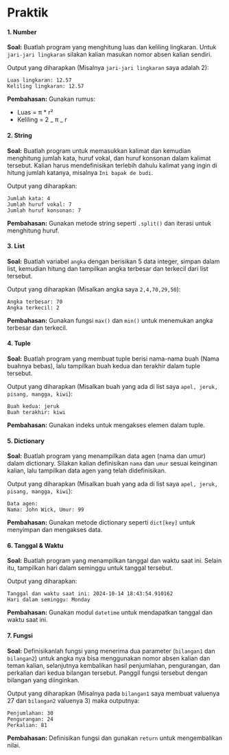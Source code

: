 # Praktik

#### 1. Number

**Soal:**
Buatlah program yang menghitung luas dan keliling lingkaran. Untuk `jari-jari lingkaran` silakan kalian masukan nomor absen kalian sendiri.

Output yang diharapkan (Misalnya `jari-jari lingkaran` saya adalah 2):

```cli
Luas lingkaran: 12.57
Keliling lingkaran: 12.57
```

**Pembahasan:**
Gunakan rumus:

- Luas = π \* r²
- Keliling = 2 _ π _ r

#### 2. String

**Soal:**
Buatlah program untuk memasukkan kalimat dan kemudian menghitung jumlah kata, huruf vokal, dan huruf konsonan dalam kalimat tersebut. Kalian harus mendefinisikan terlebih dahulu kalimat yang ingin di hitung jumlah katanya, misalnya `Ini bapak de budi`.

Output yang diharapkan:

```cli
Jumlah kata: 4
Jumlah huruf vokal: 7
Jumlah huruf konsonan: 7
```

**Pembahasan:**
Gunakan metode string seperti `.split()` dan iterasi untuk menghitung huruf.

#### 3. List

**Soal:**
Buatlah variabel `angka` dengan berisikan 5 data integer, simpan dalam list, kemudian hitung dan tampilkan angka terbesar dan terkecil dari list tersebut.

Output yang diharapkan (Misalkan angka saya `2,4,70,29,50`):

```cli
Angka terbesar: 70
Angka terkecil: 2
```

**Pembahasan:**
Gunakan fungsi `max()` dan `min()` untuk menemukan angka terbesar dan terkecil.

#### 4. Tuple

**Soal:**
Buatlah program yang membuat tuple berisi nama-nama buah (Nama buahnya bebas), lalu tampilkan buah kedua dan terakhir dalam tuple tersebut.

Output yang diharapkan (Misalkan buah yang ada di list saya `apel, jeruk, pisang, mangga, kiwi`):

```cli
Buah kedua: jeruk
Buah terakhir: kiwi
```

**Pembahasan:**
Gunakan indeks untuk mengakses elemen dalam tuple.

#### 5. Dictionary

**Soal:**
Buatlah program yang menampilkan data agen (nama dan umur) dalam dictionary. Silakan kalian definisikan `nama` dan `umur` sesuai keinginan kalian, lalu tampilkan data agen yang telah didefinisikan.

Output yang diharapkan (Misalkan buah yang ada di list saya `apel, jeruk, pisang, mangga, kiwi`):

```cli
Data agen:
Nama: John Wick, Umur: 99
```

**Pembahasan:**
Gunakan metode dictionary seperti `dict[key]` untuk menyimpan dan mengakses data.

#### 6. Tanggal & Waktu

**Soal:**
Buatlah program yang menampilkan tanggal dan waktu saat ini. Selain itu, tampilkan hari dalam seminggu untuk tanggal tersebut.

Output yang diharapkan:

```cli
Tanggal dan waktu saat ini: 2024-10-14 18:43:54.910162
Hari dalam seminggu: Monday
```

**Pembahasan:**
Gunakan modul `datetime` untuk mendapatkan tanggal dan waktu saat ini.

#### 7. Fungsi

**Soal:**
Definisikanlah fungsi yang menerima dua parameter (`bilangan1` dan `bilangan2`) untuk angka nya bisa menggunakan nomor absen kalian dan teman kalian, selanjutnya kembalikan hasil penjumlahan, pengurangan, dan perkalian dari kedua bilangan tersebut. Panggil fungsi tersebut dengan bilangan yang diinginkan.

Output yang diharapkan (Misalnya pada `bilangan1` saya membuat valuenya 27 dan `bilangan2` valuenya 3) maka outputnya:

```cli
Penjumlahan: 30
Pengurangan: 24
Perkalian: 81
```

**Pembahasan:**
Definisikan fungsi dan gunakan `return` untuk mengembalikan nilai.
